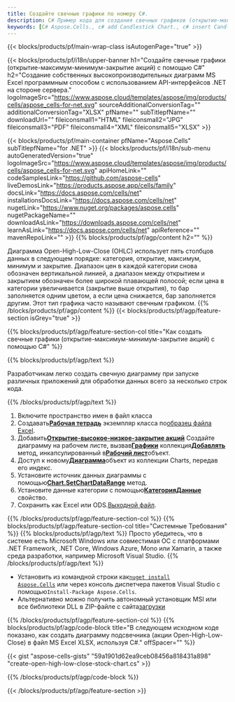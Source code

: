 ```yaml
---
title: Создайте свечные графики по номеру C#.
description: C# Пример кода для создания свечных графиков (открытие-максимум-минимум-закрытие акций) в Excel с использованием библиотеки .NET. Используйте этот код для создания свечной диаграммы в MS Excel в VB.NET, Asp.NET или любом приложении на основе .NET.
keywords: [C# Aspose.Cells., c# add Candlestick Chart., c# insert Candlestick Chart., c# create Candlestick Chart]
---
```

{{< blocks/products/pf/main-wrap-class isAutogenPage="true" >}}

{{< blocks/products/pf/i18n/upper-banner h1="Создайте свечные графики (открытие-максимум-минимум-закрытие акций) с помощью C#" h2="Создание собственных высокопроизводительных диаграмм MS Excel программным способом с использованием API-интерфейсов .NET на стороне сервера." logoImageSrc="https://www.aspose.cloud/templates/aspose/img/products/cells/aspose_cells-for-net.svg" sourceAdditionalConversionTag="" additionalConversionTag="XLSX" pfName="" subTitlepfName="" downloadUrl="" fileiconsmall1="HTML" fileiconsmall2="JPG" fileiconsmall3="PDF" fileiconsmall4="XML" fileiconsmall5="XLSX" >}}

{{< blocks/products/pf/main-container pfName="Aspose.Cells" subTitlepfName="for .NET" >}}
{{< blocks/products/pf/i18n/sub-menu autoGeneratedVersion="true" logoImageSrc="https://www.aspose.cloud/templates/aspose/img/products/cells/aspose_cells-for-net.svg" apiHomeLink="" codeSamplesLink="https://github.com/aspose-cells" liveDemosLink="https://products.aspose.app/cells/family" docsLink="https://docs.aspose.com/cells/net" installationsDocsLink="https://docs.aspose.com/cells/net" nugetLink="https://www.nuget.org/packages/aspose.cells" nugetPackageName="" downloadAsLink="https://downloads.aspose.com/cells/net" learnAsLink="https://docs.aspose.com/cells/net" apiReference="" mavenRepoLink="" >}}
{{% blocks/products/pf/agp/content h2="" %}}

Диаграмма Open-High-Low-Close (OHLC) использует пять столбцов данных в следующем порядке: категория, открытие, максимум, минимум и закрытие. Диапазон цен в каждой категории снова обозначен вертикальной линией, а диапазон между открытием и закрытием обозначен более широкой плавающей полосой; если цена в категории увеличивается (закрытие выше открытия), то бар заполняется одним цветом, а если цена снижается, бар заполняется другим. Этот тип графика часто называют свечным графиком.
{{% /blocks/products/pf/agp/content %}}
{{< blocks/products/pf/agp/feature-section isGrey="true" >}}

{{% blocks/products/pf/agp/feature-section-col title="Как создать свечные графики (открытие-максимум-минимум-закрытие акций) с помощью C#" %}}

{{% blocks/products/pf/agp/text %}}

Разработчикам легко создать свечную диаграмму при запуске различных приложений для обработки данных всего за несколько строк кода.

{{% /blocks/products/pf/agp/text %}}

1. Включите пространство имен в файл класса
1.  Создавать[**Рабочая тетрадь**](https://reference.aspose.com/cells/net/aspose.cells/workbook) экземпляр класса по[образец файла Excel](Open-High-Low-Close.xlsx).
1.  Добавить[**Открытие-высокое-низкое-закрытие акций**](https://reference.aspose.com/cells/net/aspose.cells.charts/charttype) Создайте диаграмму на рабочем листе, вызвав[**Графики**](https://reference.aspose.com/cells/net/aspose.cells.charts/chartcollection) коллекция[**Добавлять**](https://reference.aspose.com/cells/net/aspose.cells.charts/chartcollection/methods/add) метод, инкапсулированный в[**Рабочий лист**](https://reference.aspose.com/cells/net/aspose.cells/worksheet)объект.
1.  Доступ к новому[**Диаграмма**](https://reference.aspose.com/cells/net/aspose.cells.charts/chart)объект из коллекции Charts, передав его индекс.
1.  Установите источник данных диаграммы с помощью[**Chart.SetChartDataRange**](https://reference.aspose.com/cells/net/aspose.cells.charts/chart/methods/setchartdatarange) метод.
1.  Установите данные категории с помощью[**КатегорияДанные**](https://reference.aspose.com/cells/net/aspose.cells.charts/seriescollection/categorydata/) свойство.
1.  Сохранить как Excel или ODS.[Выходной файл](out.xlsx).

{{% /blocks/products/pf/agp/feature-section-col %}}
{{% blocks/products/pf/agp/feature-section-col title="Системные Требования" %}}
{{% blocks/products/pf/agp/text %}}
Просто убедитесь, что в системе есть Microsoft Windows или совместимая ОС с платформами .NET Framework, .NET Core, Windows Azure, Mono или Xamarin, а также среда разработки, например Microsoft Visual Studio.
{{% /blocks/products/pf/agp/text %}}
-  Установить из командной строки как<code><a href="https://downloads.aspose.com/cells/net">nuget install Aspose.Cells</a></code> или через консоль диспетчера пакетов Visual Studio с помощью<code>Install-Package Aspose.Cells</code>.
-  Альтернативно можно получить автономный установщик MSI или все библиотеки DLL в ZIP-файле с сайта<a href="https://downloads.aspose.com/cells/net">загрузки</a>

{{% /blocks/products/pf/agp/feature-section-col %}}
{{% blocks/products/pf/agp/code-block title="В следующем исходном коде показано, как создать диаграмму подсвечника (акции Open-High-Low-Close) в файл MS Excel XLSX, используя C#." offSpacer="" %}}

{{< gist "aspose-cells-gists" "59a1901d62ea9ceb08456a818431a898" "create-open-high-low-close-stock-chart.cs" >}}

{{% /blocks/products/pf/agp/code-block %}}

{{< /blocks/products/pf/agp/feature-section >}}

<!-- aboutfile Starts -->
